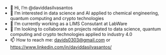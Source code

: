 - 👋 Hi, I’m @daviddasilvasantos
- 👀 I’m interested in data science and AI applied to chemical engineering, quantum computing and crypto technologies
- 🌱 I’m currently working as a LIMS Consutant at LabWare
- 💞️ I’m looking to collaborate on projects related to data science, quantum computing and crypto technologies applied to industry 4.0
- 📫 How to reach me: davids0303@gmail.com or https://www.linkedin.com/in/daviddasilvasantos/

<!---
daviddasilvasantos/daviddasilvasantos is a ✨ special ✨ repository because its `README.md` (this file) appears on your GitHub profile.
You can click the Preview link to take a look at your changes.
--->
